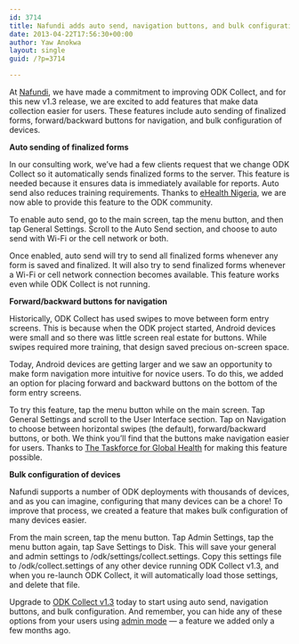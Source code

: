 ```yaml
---
id: 3714
title: Nafundi adds auto send, navigation buttons, and bulk configuration to Collect
date: 2013-04-22T17:56:30+00:00
author: Yaw Anokwa
layout: single
guid: /?p=3714

---
```

At [Nafundi](http://nafundi.com), we have made a commitment to improving ODK Collect, and for this new v1.3 release, we are excited to add features that make data collection easier for users. These features include auto sending of finalized forms, forward/backward buttons for navigation, and bulk configuration of devices.

**Auto sending of finalized forms**
  
In our consulting work, we’ve had a few clients request that we change ODK Collect so it automatically sends finalized forms to the server. This feature is needed because it ensures data is immediately available for reports. Auto send also reduces training requirements. Thanks to [eHealth Nigeria](http://ehealthnigeria.org), we are now able to provide this feature to the ODK community. 

To enable auto send, go to the main screen, tap the menu button, and then tap General Settings. Scroll to the Auto Send section, and choose to auto send with Wi-Fi or the cell network or both.

Once enabled, auto send will try to send all finalized forms whenever any form is saved and finalized. It will also try to send finalized forms whenever a Wi-Fi or cell network connection becomes available. This feature works even while ODK Collect is not running.

**Forward/backward buttons for navigation**
  
Historically, ODK Collect has used swipes to move between form entry screens. This is because when the ODK project started, Android devices were small and so there was little screen real estate for buttons. While swipes required more training, that design saved precious on-screen space.

Today, Android devices are getting larger and we saw an opportunity to make form navigation more intuitive for novice users. To do this, we added an option for placing forward and backward buttons on the bottom of the form entry screens. 

To try this feature, tap the menu button while on the main screen. Tap General Settings and scroll to the User Interface section. Tap on Navigation to choose between horizontal swipes (the default), forward/backward buttons, or both. We think you’ll find that the buttons make navigation easier for users. Thanks to [The Taskforce for Global Health](http://taskforce.org) for making this feature possible.

**Bulk configuration of devices**
  
Nafundi supports a number of ODK deployments with thousands of devices, and as you can imagine, configuring that many devices can be a chore! To improve that process, we created a feature that makes bulk configuration of many devices easier.

From the main screen, tap the menu button. Tap Admin Settings, tap the menu button again, tap Save Settings to Disk. This will save your general and admin settings to /odk/settings/collect.settings. Copy this settings file to /odk/collect.settings of any other device running ODK Collect v1.3, and when you re-launch ODK Collect, it will automatically load those settings, and delete that file.
  

  
Upgrade to [ODK Collect v1.3](https://play.google.com/store/apps/details?id=org.odk.collect.android) today to start using auto send, navigation buttons, and bulk configuration. And remember, you can hide any of these options from your users using [admin mode](/2012/11/admin-mode-arrives-in-odk-collect-1-2-2) — a feature we added only a few months ago.
